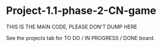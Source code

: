 # Project-1.1-phase-2-CN-game

THIS IS THE MAIN CODE, PLEASE DON'T DUMP HERE

See the projects tab for TO DO / IN PROGRESS / DONE board.